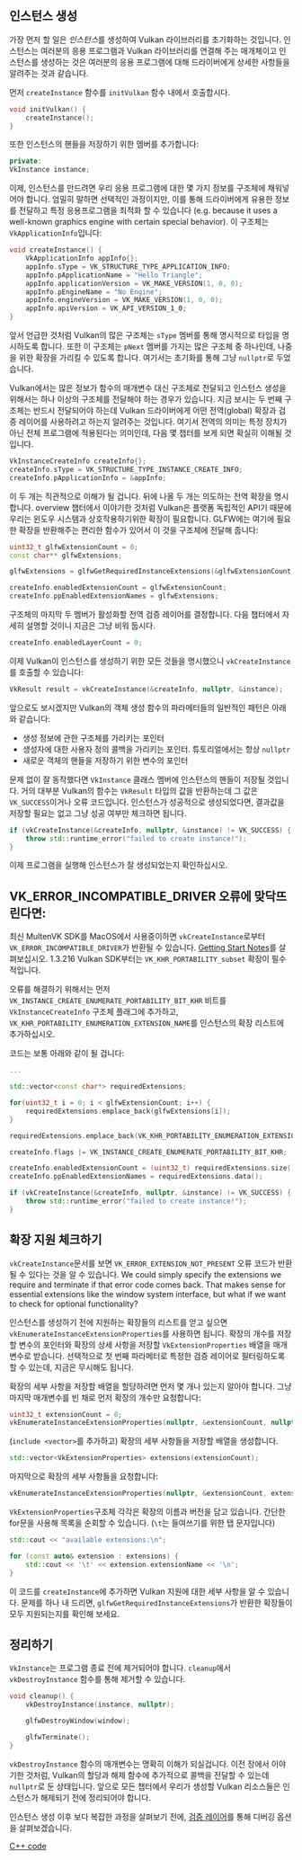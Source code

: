 ## 인스턴스 생성

가장 먼저 할 일은 *인스턴스*를 생성하여 Vulkan 라이브러리를 초기화하는 것입니다. 인스턴스는 여러분의 응용 프로그램과 Vulkan 라이브러리를 연결해 주는 매개체이고 인스턴스를 생성하는 것은 여러분의 응용 프로그램에 대해 드라이버에게 상세한 사항들을 알려주는 것과 같습니다.

먼저 `createInstance` 함수를 `initVulkan` 함수 내에서 호출합시다.

```c++
void initVulkan() {
    createInstance();
}
```

또한 인스턴스의 핸들을 저장하기 위한 멤버를 추가합니다:

```c++
private:
VkInstance instance;
```

이제, 인스턴스를 만드려면 우리 응용 프로그램에 대한 몇 가지 정보를 구조체에 채워넣어야 합니다. 엄밀히 말하면 선택적인 과정이지만, 이를 통해 드라이버에게 유용한 정보를 전달하고 특정 응용프로그램을 최적화 할 수 있습니다 (e.g. because it uses a well-known graphics engine with certain special behavior). 이 구조체는 `VkApplicationInfo`입니다:

```c++
void createInstance() {
    VkApplicationInfo appInfo{};
    appInfo.sType = VK_STRUCTURE_TYPE_APPLICATION_INFO;
    appInfo.pApplicationName = "Hello Triangle";
    appInfo.applicationVersion = VK_MAKE_VERSION(1, 0, 0);
    appInfo.pEngineName = "No Engine";
    appInfo.engineVersion = VK_MAKE_VERSION(1, 0, 0);
    appInfo.apiVersion = VK_API_VERSION_1_0;
}
```

앞서 언급한 것처럼 Vulkan의 많은 구조체는 `sType` 멤버를 통해 명시적으로 타입을 명시하도록 합니다. 또한 이 구조체는 `pNext` 멤버를 가지는 많은 구조체 중 하나인데, 나중을 위한 확장을 가리킬 수 있도록 합니다. 여기서는 초기화를 통해 그냥 `nullptr`로 두었습니다.

Vulkan에서는 많은 정보가 함수의 매개변수 대신 구조체로 전달되고 인스턴스 생성을 위해서는 하나 이상의 구조체를 전달해야 하는 경우가 있습니다. 지금 보시는 두 번째 구조체는 반드시 전달되어야 하는데 Vulkan 드라이버에게 어떤 전역(global) 확장과 검증 레이어를 사용하려고 하는지 알려주는 것입니다. 여기서 전역의 의미는 특정 장치가 아닌 전체 프로그램에 적용된다는 의미인데, 다음 몇 챕터를 보게 되면 확실히 이해될 것입니다.

```c++
VkInstanceCreateInfo createInfo{};
createInfo.sType = VK_STRUCTURE_TYPE_INSTANCE_CREATE_INFO;
createInfo.pApplicationInfo = &appInfo;
```

이 두 개는 직관적으로 이해가 될 겁니다. 뒤에 나올 두 개는 의도하는 전역 확장을 명시합니다. overview 챕터에서 이야기한 것처럼 Vulkan은 플랫폼 독립적인 API기 때문에 우리는 윈도우 시스템과 상호작용하기위한 확장이 필요합니다. GLFW에는 여기에 필요한 확장을 반환해주는 편리한 함수가 있어서 이 것을 구조체에 전달해 줍니다:

```c++
uint32_t glfwExtensionCount = 0;
const char** glfwExtensions;

glfwExtensions = glfwGetRequiredInstanceExtensions(&glfwExtensionCount);

createInfo.enabledExtensionCount = glfwExtensionCount;
createInfo.ppEnabledExtensionNames = glfwExtensions;
```

구조체의 마지막 두 멤버가 활성화할 전역 검증 레이어를 결정합니다. 다음 챕터에서 자세히 설명할 것이니 지금은 그냥 비워 둡시다.

```c++
createInfo.enabledLayerCount = 0;
```

이제 Vulkan이 인스턴스를 생성하기 위한 모든 것들을 명시했으니 `vkCreateInstance`를 호출할 수 있습니다:

```c++
VkResult result = vkCreateInstance(&createInfo, nullptr, &instance);
```

앞으로도 보시겠지만 Vulkan의 객체 생성 함수의 파라메터들의 일반적인 패턴은 아래와 같습니다:

- 생성 정보에 관한 구조체를 가리키는 포인터
- 생성자에 대한 사용자 정의 콜백을 가리키는 포인터. 튜토리얼에서는 항상 `nullptr`
- 새로운 객체의 핸들을 저장하기 위한 변수의 포인터

문제 없이 잘 동작했다면 `VkInstance` 클래스 멤버에 인스턴스의 핸들이 저장될 것입니다. 거의 대부분 Vulkan의 함수는 `VkResult` 타입의 값을 반환하는데 그 값은 `VK_SUCCESS`이거나 오류 코드입니다. 인스턴스가 성공적으로 생성되었다면, 결과값을 저장할 필요는 없고 그냥 성공 여부만 체크하면 됩니다.

```c++
if (vkCreateInstance(&createInfo, nullptr, &instance) != VK_SUCCESS) {
    throw std::runtime_error("failed to create instance!");
}
```

이제 프로그램을 실행해 인스턴스가 잘 생성되었는지 확인하십시오.

## VK_ERROR_INCOMPATIBLE_DRIVER 오류에 맞닥뜨린다면:

최신 MultenVK SDK를 MacOS에서 사용중이하면 `vkCreateInstance`로부터 `VK_ERROR_INCOMPATIBLE_DRIVER`가 반환될 수 있습니다. [Getting Start Notes](https://vulkan.lunarg.com/doc/sdk/1.3.216.0/mac/getting_started.html)를 살펴보십시오. 1.3.216 Vulkan SDK부터는 `VK_KHR_PORTABILITY_subset` 확장이 필수적입니다.

오류를 해결하기 위해서는 먼저 `VK_INSTANCE_CREATE_ENUMERATE_PORTABILITY_BIT_KHR` 비트를 `VkInstanceCreateInfo` 구조체 플래그에 추가하고, `VK_KHR_PORTABILITY_ENUMERATION_EXTENSION_NAME`를 인스턴스의 확장 리스트에 추가하십시오.

코드는 보통 아래와 같이 될 겁니다:

```c++
...

std::vector<const char*> requiredExtensions;

for(uint32_t i = 0; i < glfwExtensionCount; i++) {
    requiredExtensions.emplace_back(glfwExtensions[i]);
}

requiredExtensions.emplace_back(VK_KHR_PORTABILITY_ENUMERATION_EXTENSION_NAME);

createInfo.flags |= VK_INSTANCE_CREATE_ENUMERATE_PORTABILITY_BIT_KHR;

createInfo.enabledExtensionCount = (uint32_t) requiredExtensions.size();
createInfo.ppEnabledExtensionNames = requiredExtensions.data();

if (vkCreateInstance(&createInfo, nullptr, &instance) != VK_SUCCESS) {
    throw std::runtime_error("failed to create instance!");
}
```

## 확장 지원 체크하기

`vkCreateInstance`문서를 보면 `VK_ERROR_EXTENSION_NOT_PRESENT` 오류 코드가 반환될 수 있다는 것을 알 수 있습니다. We could simply
specify the extensions we require and terminate if that error code comes back.
That makes sense for essential extensions like the window system interface, but
what if we want to check for optional functionality?

인스턴스를 생성하기 전에 지원하는 확장들의 리스트를 얻고 싶으면 `vkEnumerateInstanceExtensionProperties`를 사용하면 됩니다. 확장의 개수를 저장할 변수의 포인터와 확장의 상세 사항을 저장할 `VkExtensionProperties` 배열을 매개변수로 받습니다. 선택적으로 첫 번째 파라메터로 특정한 검증 레이어로 필터링하도록 할 수 있는데, 지금은 무시해도 됩니다.

확장의 세부 사항을 저장할 배열을 할당하려면 먼저 몇 개나 있는지 알아야 합니다. 그냥 마지막 매개변수를 빈 채로 먼저 확장의 개수만 요청합니다:

```c++
uint32_t extensionCount = 0;
vkEnumerateInstanceExtensionProperties(nullptr, &extensionCount, nullptr);
```

(`include <vector>`를 추가하고) 확장의 세부 사항들을 저장할 배열을 생성합니다.

```c++
std::vector<VkExtensionProperties> extensions(extensionCount);
```

마지막으로 확장의 세부 사항들을 요청합니다:

```c++
vkEnumerateInstanceExtensionProperties(nullptr, &extensionCount, extensions.data());
```

`VkExtensionProperties`구조체 각각은 확장의 이름과 버전을 담고 있습니다. 간단한 for문을 사용해 목록을 순회할 수 있습니다. (`\t`는 들여쓰기를 위한 탭 문자입니다)

```c++
std::cout << "available extensions:\n";

for (const auto& extension : extensions) {
    std::cout << '\t' << extension.extensionName << '\n';
}
```

이 코드를 `createInstance`에 추가하면 Vulkan 지원에 대한 세부 사항을 알 수 있습니다. 문제를 하나 내 드리면, `glfwGetRequiredInstanceExtensions`가 반환한 확장들이 모두 지원되는지를 확인해 보세요.

## 정리하기

`VkInstance`는 프로그램 종료 전에 제거되어야 합니다. `cleanup`에서 `vkDestroyInstance` 함수를 통해 제거할 수 있습니다.

```c++
void cleanup() {
    vkDestroyInstance(instance, nullptr);

    glfwDestroyWindow(window);

    glfwTerminate();
}
```

`vkDestroyInstance` 함수의 매개변수는 명확히 이해가 되실겁니다. 이전 장에서 이야기한 것처럼, Vulkan의 할당과 해제 함수에 추가적으로 콜백을 전달할 수 있는데 `nullptr`로 둔 상태입니다. 앞으로 모든 챕터에서 우리가 생성할 Vulkan 리소스들은 인스턴스가 해제되기 전에 정리되어야 합니다.

인스턴스 생성 이후 보다 복잡한 과정을 살펴보기 전에, [검증 레이어](!kr/Drawing_a_triangle/Setup/Validation_layers)를 통해 디버깅 옵션을 살펴보겠습니다.

[C++ code](/code/01_instance_creation.cpp)
